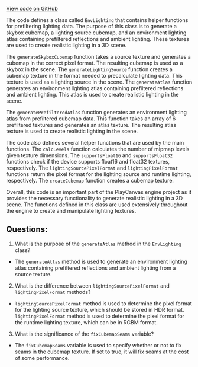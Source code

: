 [View code on GitHub](https://github.com/playcanvas/engine/src/scene/graphics/env-lighting.js)

The code defines a class called `EnvLighting` that contains helper functions for prefiltering lighting data. The purpose of this class is to generate a skybox cubemap, a lighting source cubemap, and an environment lighting atlas containing prefiltered reflections and ambient lighting. These textures are used to create realistic lighting in a 3D scene.

The `generateSkyboxCubemap` function takes a source texture and generates a cubemap in the correct pixel format. The resulting cubemap is used as a skybox in the scene. The `generateLightingSource` function creates a cubemap texture in the format needed to precalculate lighting data. This texture is used as a lighting source in the scene. The `generateAtlas` function generates an environment lighting atlas containing prefiltered reflections and ambient lighting. This atlas is used to create realistic lighting in the scene.

The `generatePrefilteredAtlas` function generates an environment lighting atlas from prefiltered cubemap data. This function takes an array of 6 prefiltered textures and generates an atlas texture. The resulting atlas texture is used to create realistic lighting in the scene.

The code also defines several helper functions that are used by the main functions. The `calcLevels` function calculates the number of mipmap levels given texture dimensions. The `supportsFloat16` and `supportsFloat32` functions check if the device supports float16 and float32 textures, respectively. The `lightingSourcePixelFormat` and `lightingPixelFormat` functions return the pixel format for the lighting source and runtime lighting, respectively. The `createCubemap` function creates a cubemap texture.

Overall, this code is an important part of the PlayCanvas engine project as it provides the necessary functionality to generate realistic lighting in a 3D scene. The functions defined in this class are used extensively throughout the engine to create and manipulate lighting textures.
## Questions: 
 1. What is the purpose of the `generateAtlas` method in the `EnvLighting` class?
- The `generateAtlas` method is used to generate an environment lighting atlas containing prefiltered reflections and ambient lighting from a source texture.

2. What is the difference between `lightingSourcePixelFormat` and `lightingPixelFormat` methods?
- `lightingSourcePixelFormat` method is used to determine the pixel format for the lighting source texture, which should be stored in HDR format. `lightingPixelFormat` method is used to determine the pixel format for the runtime lighting texture, which can be in RGBM format.

3. What is the significance of the `fixCubemapSeams` variable?
- The `fixCubemapSeams` variable is used to specify whether or not to fix seams in the cubemap texture. If set to true, it will fix seams at the cost of some performance.